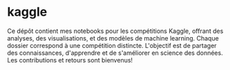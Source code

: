 # kaggle
Ce dépôt contient mes notebooks pour les compétitions Kaggle, offrant des analyses, des visualisations, et des modèles de machine learning. Chaque dossier correspond à une compétition distincte. L'objectif est de partager des connaissances, d'apprendre et de s'améliorer en science des données. Les contributions et retours sont bienvenus!
